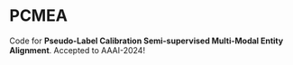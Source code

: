 # PCMEA
Code for **Pseudo-Label Calibration Semi-supervised Multi-Modal Entity Alignment**.  Accepted to AAAI-2024!

